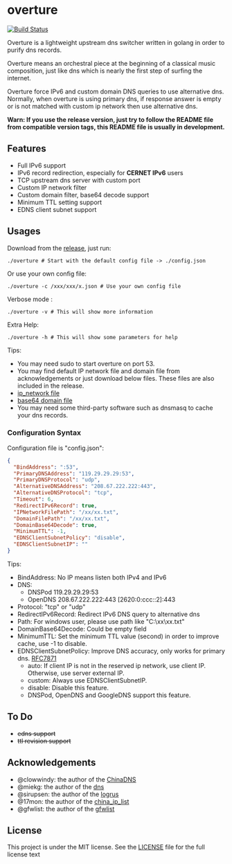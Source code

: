 # overture
[![Build Status](https://travis-ci.org/holyshawn/overture.png)](https://travis-ci.org/holyshawn/overture)

Overture is a lightweight upstream dns switcher written in golang in order to purify dns records.

Overture means an orchestral piece at the beginning of a classical music composition, just like dns which is nearly the first step of surfing the internet.

Overture force IPv6 and custom domain DNS queries to use alternative dns. Normally, when overture is using primary dns, if response answer is empty or is not matched with custom ip network then use alternative dns.

**Warn: If you use the release version, just try to follow the README file from compatible version tags, this README file is usually in development.**

## Features

+ Full IPv6 support
+ IPv6 record redirection, especially for **CERNET IPv6** users
+ TCP upstream dns server with custom port
+ Custom IP network filter
+ Custom domain filter, base64 decode support
+ Minimum TTL setting support
+ EDNS client subnet support

## Usages

Download from the [release](https://github.com/holyshawn/overture/releases), just run:

    ./overture # Start with the default config file -> ./config.json

Or use your own config file:

    ./overture -c /xxx/xxx/x.json # Use your own config file

Verbose mode :

    ./overture -v # This will show more information
    
Extra Help:

    ./overture -h # This will show some parameters for help

Tips:

+ You may need sudo to start overture on port 53.
+ You may find default IP network file and domain file from acknowledgements or just download below files. These files are also included in the release.
+ [ip_network file ](https://github.com/17mon/china_ip_list/raw/master/china_ip_list.txt)
+ [base64 domain file](https://github.com/gfwlist/gfwlist/raw/master/gfwlist.txt)
+ You may need some third-party software such as dnsmasq to cache your dns records.

###  Configuration Syntax

Configuration file is "config.json":

```json
{
  "BindAddress": ":53",
  "PrimaryDNSAddress": "119.29.29.29:53",
  "PrimaryDNSProtocol": "udp",
  "AlternativeDNSAddress": "208.67.222.222:443",
  "AlternativeDNSProtocol": "tcp",
  "Timeout": 6,
  "RedirectIPv6Record": true,
  "IPNetworkFilePath": "/xx/xx.txt",
  "DomainFilePath": "/xx/xx.txt",
  "DomainBase64Decode": true,
  "MinimumTTL": -1,
  "EDNSClientSubnetPolicy": "disable",
  "EDNSClientSubnetIP": ""
}
```

Tips:

+ BindAddress: No IP means listen both IPv4 and IPv6
+ DNS:
    + DNSPod 119.29.29.29:53
    + OpenDNS 208.67.222.222:443 \[2620:0:ccc::2\]:443
+ Protocol: "tcp" or "udp"
+ RedirectIPv6Record: Redirect IPv6 DNS query to alternative dns
+ Path: For windows user, please use path like "C:\\xx\\xx.txt"
+ DomainBase64Decode: Could be empty field
+ MinimumTTL: Set the minimum TTL value (second) in order to improve cache, use -1 to disable.
+ EDNSClientSubnetPolicy: Improve DNS accuracy, only works for primary dns. [RFC7871](https://tools.ietf.org/html/rfc7871)
    + auto: If client IP is not in the reserved ip network, use client IP. Otherwise, use server external IP.
    + custom: Always use EDNSClientSubnetIP.
    + disable: Disable this feature.
    + DNSPod, OpenDNS and GoogleDNS support this feature.

## To Do

+ ~~edns support~~
+ ~~ttl revision support~~

## Acknowledgements

+ @clowwindy: the author of the [ChinaDNS](https://github.com/shadowsocks/ChinaDNS)
+ @miekg: the author of the [dns](https://github.com/miekg/dns)
+ @sirupsen: the author of the [logrus](https://github.com/Sirupsen/logrus)
+ @17mon: the author of the [china_ip_list](https://github.com/17mon/china_ip_list)
+ @gfwlist: the author of the [gfwlist](https://github.com/gfwlist/gfwlist)

## License

This project is under the MIT license. See the [LICENSE](LICENSE) file for the full license text
